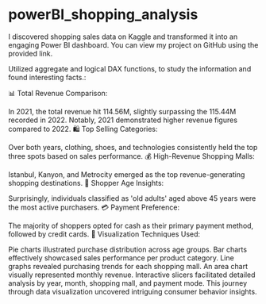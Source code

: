 # powerBI_shopping_analysis
I discovered shopping sales data on Kaggle and transformed it into an engaging Power BI dashboard. You can view my project on GitHub using the provided link.

Utilized aggregate and logical DAX functions, to study the information and found interesting facts.:

📊 Total Revenue Comparison:

In 2021, the total revenue hit 114.56M, slightly surpassing the 115.44M recorded in 2022.
Notably, 2021 demonstrated higher revenue figures compared to 2022.
🛍️ Top Selling Categories:

Over both years, clothing, shoes, and technologies consistently held the top three spots based on sales performance.
💰 High-Revenue Shopping Malls:

Istanbul, Kanyon, and Metrocity emerged as the top revenue-generating shopping destinations.
👵 Shopper Age Insights:

Surprisingly, individuals classified as 'old adults' aged above 45 years were the most active purchasers.
💳 Payment Preference:

The majority of shoppers opted for cash as their primary payment method, followed by credit cards.
🎨 Visualization Techniques Used:

Pie charts illustrated purchase distribution across age groups.
Bar charts effectively showcased sales performance per product category.
Line graphs revealed purchasing trends for each shopping mall.
An area chart visually represented monthly revenue.
Interactive slicers facilitated detailed analysis by year, month, shopping mall, and payment mode.
This journey through data visualization uncovered intriguing consumer behavior insights.
